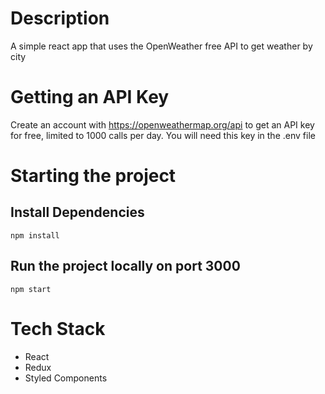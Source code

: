 # Description

A simple react app that uses the OpenWeather free API to get weather by city

# Getting an API Key

Create an account with https://openweathermap.org/api to get an API key for free, limited to 1000 calls per day. You will need this key in the .env file

# Starting the project

## Install Dependencies

```
npm install
```

## Run the project locally on port 3000

```
npm start
```

# Tech Stack

<ul>
  <li>React</li>
  <li>Redux</li>
  <li>Styled Components</li>
</ul>
